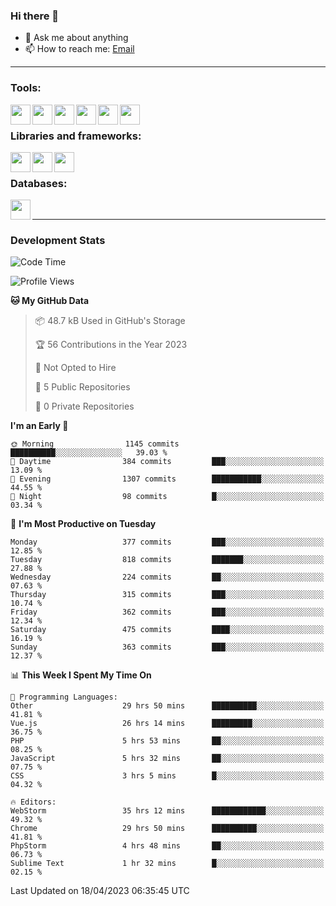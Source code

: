### Hi there 👋

- 💬 Ask me about anything
- 📫 How to reach me: [Email]

---

### Tools:
<img align='left' height="32" width="32" src="https://cdn.jsdelivr.net/npm/simple-icons@4.8.0/icons/phpstorm.svg" />
<img align='left' height="32" width="32" src="https://cdn.jsdelivr.net/npm/simple-icons@4.8.0/icons/webstorm.svg" />
<img align='left' height="32" width="32" src="https://cdn.jsdelivr.net/npm/simple-icons@4.8.0/icons/visualstudiocode.svg" />
<img align='left' height="32" width="32" src="https://cdn.jsdelivr.net/npm/simple-icons@4.8.0/icons/sublimetext.svg" />
<img align='left' height="32" width="32" src="https://cdn.jsdelivr.net/npm/simple-icons@4.8.0/icons/laragon.svg" />
<img align='left' height="32" width="32" src="https://cdn.jsdelivr.net/npm/simple-icons@4.8.0/icons/docker.svg" />
<br>

### Libraries and frameworks:
<img align='left' height="32" width="32" src="https://cdn.jsdelivr.net/npm/simple-icons@4.8.0/icons/laravel.svg" />
<img align='left' height="32" width="32" src="https://cdn.jsdelivr.net/npm/simple-icons@4.8.0/icons/vue-dot-js.svg" />
<img align='left' height="32" width="32" src="https://cdn.jsdelivr.net/npm/simple-icons@4.8.0/icons/jquery.svg" />
<br>

### Databases:
<img align='left' height="32" width="32" src="https://cdn.jsdelivr.net/npm/simple-icons@4.8.0/icons/mysql.svg" />
<br>

---
### Development Stats
<!--START_SECTION:waka-->
![Code Time](http://img.shields.io/badge/Code%20Time-1%2C399%20hrs%2026%20mins-blue)

![Profile Views](http://img.shields.io/badge/Profile%20Views-0-blue)

**🐱 My GitHub Data** 

> 📦 48.7 kB Used in GitHub's Storage 
 > 
> 🏆 56 Contributions in the Year 2023
 > 
> 🚫 Not Opted to Hire
 > 
> 📜 5 Public Repositories 
 > 
> 🔑 0 Private Repositories 
 > 
**I'm an Early 🐤** 

```text
🌞 Morning                1145 commits        ██████████░░░░░░░░░░░░░░░   39.03 % 
🌆 Daytime                384 commits         ███░░░░░░░░░░░░░░░░░░░░░░   13.09 % 
🌃 Evening                1307 commits        ███████████░░░░░░░░░░░░░░   44.55 % 
🌙 Night                  98 commits          █░░░░░░░░░░░░░░░░░░░░░░░░   03.34 % 
```
📅 **I'm Most Productive on Tuesday** 

```text
Monday                   377 commits         ███░░░░░░░░░░░░░░░░░░░░░░   12.85 % 
Tuesday                  818 commits         ███████░░░░░░░░░░░░░░░░░░   27.88 % 
Wednesday                224 commits         ██░░░░░░░░░░░░░░░░░░░░░░░   07.63 % 
Thursday                 315 commits         ███░░░░░░░░░░░░░░░░░░░░░░   10.74 % 
Friday                   362 commits         ███░░░░░░░░░░░░░░░░░░░░░░   12.34 % 
Saturday                 475 commits         ████░░░░░░░░░░░░░░░░░░░░░   16.19 % 
Sunday                   363 commits         ███░░░░░░░░░░░░░░░░░░░░░░   12.37 % 
```


📊 **This Week I Spent My Time On** 

```text
💬 Programming Languages: 
Other                    29 hrs 50 mins      ██████████░░░░░░░░░░░░░░░   41.81 % 
Vue.js                   26 hrs 14 mins      █████████░░░░░░░░░░░░░░░░   36.75 % 
PHP                      5 hrs 53 mins       ██░░░░░░░░░░░░░░░░░░░░░░░   08.25 % 
JavaScript               5 hrs 32 mins       ██░░░░░░░░░░░░░░░░░░░░░░░   07.75 % 
CSS                      3 hrs 5 mins        █░░░░░░░░░░░░░░░░░░░░░░░░   04.32 % 

🔥 Editors: 
WebStorm                 35 hrs 12 mins      ████████████░░░░░░░░░░░░░   49.32 % 
Chrome                   29 hrs 50 mins      ██████████░░░░░░░░░░░░░░░   41.81 % 
PhpStorm                 4 hrs 48 mins       ██░░░░░░░░░░░░░░░░░░░░░░░   06.73 % 
Sublime Text             1 hr 32 mins        █░░░░░░░░░░░░░░░░░░░░░░░░   02.15 % 
```


 Last Updated on 18/04/2023 06:35:45 UTC
<!--END_SECTION:waka-->

[huyviet]: https://huyviet.vn/
[EMAIl]: https://mail.google.com/mail/u/0/?fs=1&tf=cm&source=mailto&to=huynguyenviet0110@gmail.com
